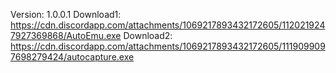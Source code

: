 Version: 1.0.0.1
Download1: https://cdn.discordapp.com/attachments/1069217893432172605/1120219247927369868/AutoEmu.exe
Download2: https://cdn.discordapp.com/attachments/1069217893432172605/1119099097698279424/autocapture.exe
